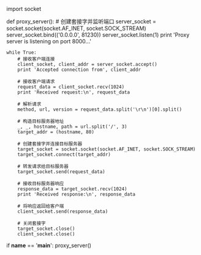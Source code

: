 import socket

def proxy_server():
    # 创建套接字并监听端口
    server_socket = socket.socket(socket.AF_INET, socket.SOCK_STREAM)
    server_socket.bind(('0.0.0.0', 81230))
    server_socket.listen(1)
    print 'Proxy server is listening on port 8000...'

    while True:
        # 接收客户端连接
        client_socket, client_addr = server_socket.accept()
        print 'Accepted connection from', client_addr

        # 接收客户端请求
        request_data = client_socket.recv(1024)
        print 'Received request:\n', request_data

        # 解析请求
        method, url, version = request_data.split('\r\n')[0].split()

        # 构造目标服务器地址
        _, _, hostname, path = url.split('/', 3)
        target_addr = (hostname, 80)

        # 创建套接字并连接目标服务器
        target_socket = socket.socket(socket.AF_INET, socket.SOCK_STREAM)
        target_socket.connect(target_addr)

        # 转发请求给目标服务器
        target_socket.send(request_data)

        # 接收目标服务器响应
        response_data = target_socket.recv(1024)
        print 'Received response:\n', response_data

        # 将响应返回给客户端
        client_socket.send(response_data)

        # 关闭套接字
        target_socket.close()
        client_socket.close()

if __name__ == '__main__':
    proxy_server()

